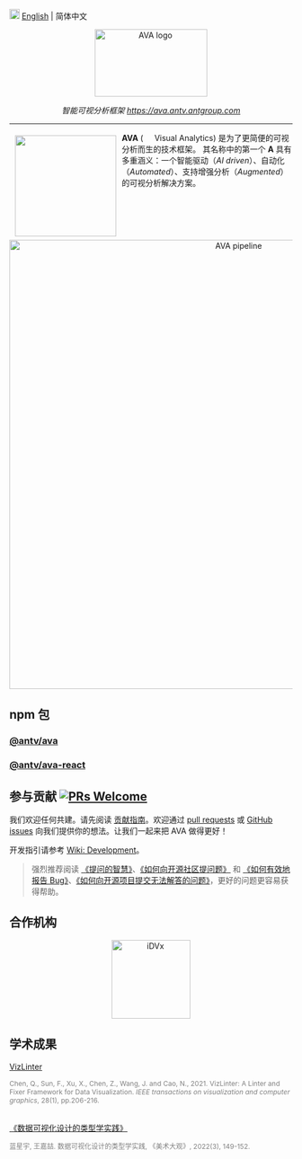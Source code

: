 <img src="https://gw.alipayobjects.com/zos/antfincdn/R8sN%24GNdh6/language.svg" width="18"> [English](./README.md) | 简体中文

<div align="center">
  <img width="200" height="120" src="https://mdn.alipayobjects.com/huamei_qa8qxu/afts/img/A*yOHIQ48aRwgAAAAAAAAAAAAADmJ7AQ/original" alt="AVA logo">
</div>

<div align="center">

<i>智能可视分析框架</i>
<i><a href="https://ava.antv.antgroup.com/"><https://ava.antv.antgroup.com></a></i>

</div>

----

<a href="https://ava.antv.antgroup.com"><img src="https://mdn.alipayobjects.com/huamei_qa8qxu/afts/img/A*rXVYRJ0EMDsAAAAAAAAAAAAADmJ7AQ/original" align="left"  width="180"  hspace="10" vspace="6"></a>

**AVA** (<img src="https://mdn.alipayobjects.com/huamei_qa8qxu/afts/img/A*QzIsSrfsCW0AAAAAAAAAAAAADmJ7AQ/original" width="16"> Visual Analytics) 是为了更简便的可视分析而生的技术框架。 其名称中的第一个 **A** 具有多重涵义：一个智能驱动（*AI driven*）、自动化（*Automated*）、支持增强分析（*Augmented*）的可视分析解决方案。

<br />

<div align="center">
  <img width="800" src="https://mdn.alipayobjects.com/huamei_qa8qxu/afts/img/A*ZINwQ6ubADQAAAAAAAAAAAAADmJ7AQ/original" alt="AVA pipeline">
</div>

## npm 包

### [@antv/ava](https://github.com/antvis/AVA/blob/master/packages/ava)

### [@antv/ava-react](https://github.com/antvis/AVA/tree/master/packages/ava-react)

## 参与贡献 [![PRs Welcome](https://img.shields.io/badge/PRs-welcome-brightgreen.svg?style=flat-square)](http://makeapullrequest.com)

我们欢迎任何共建。请先阅读 [贡献指南](./CONTRIBUTING.zh-CN.md)。欢迎通过 [pull requests](https://github.com/antvis/AVA/pulls) 或 [GitHub issues](https://github.com/antvis/AVA/issues) 向我们提供你的想法。让我们一起来把 AVA 做得更好！

开发指引请参考 [Wiki: Development](https://github.com/antvis/AVA/wiki/Development)。

> 强烈推荐阅读 [《提问的智慧》](https://github.com/ryanhanwu/How-To-Ask-Questions-The-Smart-Way)、[《如何向开源社区提问题》](https://github.com/seajs/seajs/issues/545) 和 [《如何有效地报告 Bug》](http://www.chiark.greenend.org.uk/%7Esgtatham/bugs-cn.html)、[《如何向开源项目提交无法解答的问题》](https://zhuanlan.zhihu.com/p/25795393)，更好的问题更容易获得帮助。

## 合作机构

<div align="center">
  <a href="https://idvxlab.com/"><img src="https://gw.alipayobjects.com/zos/antfincdn/rxgntN5msN/idvx.png" alt="iDVx" width="140" align="middle" hspace="20"></a>
</div>

## 学术成果

[VizLinter](https://vegalite-linter.idvxlab.com/)

<div style="font-size: 12px; color: grey">
Chen, Q., Sun, F., Xu, X., Chen, Z., Wang, J. and Cao, N., 2021. VizLinter: A Linter and Fixer Framework for Data Visualization. <i>IEEE transactions on visualization and computer graphics</i>, 28(1), pp.206-216.
</div>
<br>

[《数据可视化设计的类型学实践》](https://www.cnki.com.cn/Article/CJFDTotal-MSDG202203021.htm)

<div style="font-size: 12px; color: grey">
蓝星宇, 王嘉喆. 数据可视化设计的类型学实践, 《美术大观》, 2022(3), 149-152.
</div>
